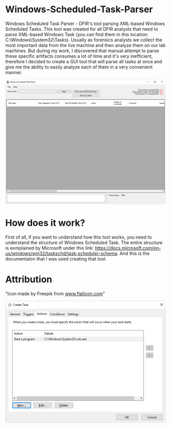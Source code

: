 # Windows-Scheduled-Task-Parser
Windows Scheduled Task Parser - DFIR's tool parsing XML-based Windows Scheduled Tasks. This tool was created for all DFIR analysts that need to parse XML-based Windows Task (you can find them in this location: C:\Windows\System32\Tasks). Usually as forensics analysts we collect the most important data from the live machine and then analyze them on our lab machines. But during my work, I discovered that manual attempt to parse these specific artifacts consumes a lot of time and it's very inefficient, therefore I decided to create a GUI tool that will parse all tasks at once and give me the ability to easily analyze each of them in a very convenient manner.

![alt text](https://github.com/gajos112/Windows-Scheduled-Task-Parser/blob/main/Images/Windows%20Scheduled%20Task%20Parser.png?raw=true)

# How does it work?
First of all, if you want to understand how this tool works, you need to understand the structure of Windows Scheduled Task. The entire structure is exmplained by Microsoft under this link: https://docs.microsoft.com/en-us/windows/win32/taskschd/task-scheduler-schema. And this is the documentaion that I was used creating that tool. 

# Attribution
"Icon made by Freepik from www.flaticon.com"

![alt text](https://github.com/gajos112/Windows-Scheduled-Task-Parser/blob/main/Images/Actions.png?raw=true)

